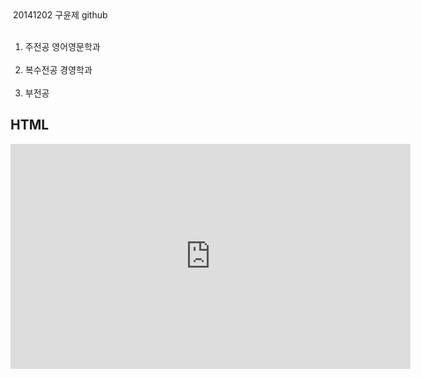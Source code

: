 <html>
<head>
  20141202 구윤제 github
  <meta charset="utf-8">
</head>
<body>
  <ol>
    <li>주전공 영어영문학과</li>
    <li>복수전공 경영학과</li>
    <li>부전공 </li>
  </ol>
 </li>
  </ol>
  <h2>HTML</h2>
  <p>
    <iframe width="640" height="360" src="http://www.youtube.com/embed/L7_jYl8A73g?version=3&vq=highres" frameborder="0" allowfullscreen>
  </p>
  <p><a 
  <h1>20141202 구윤제</h1>
  <p><a href="https://guchoongje.wixsite.com/yoonje" target="_blank" title="html5 specification">구윤제</a> 자세한 프로필은 이 사이트를 참조해주세요
  </p>지난 학기에 만든 포트폴리오 웹사이트 입니다.

  <h1>고양이를 좋아하는 나</h1>
  <p><a href="https://www.google.co.kr/search?q=%EA%B3%A0%EC%96%91%EC%9D%B4&rlz=1C1QJDB_enKR791KR791&source=lnms&tbm=isch&sa=X&ved=0ahUKEwiDpseTkbLaAhXHULwKHWGLAI8Q_AUICigB&biw=1920&bih=974" target="_blank" title="html5 specification">고양이 사진 보러가기</a> 고양이를 좋아합니다.
  </p>동물을 좋아하는 사람을 좋아해요.

  <h1>프로젝트 동영상 </h1>
  <p><a href="https://www.youtube.com/watch?v=iTCZ9hG69Qk" target="_blank" title="html5 specification">보러가기</a> 저번 수업에 만든 동영상입니다.
  </p>재밌게 봐주세요

